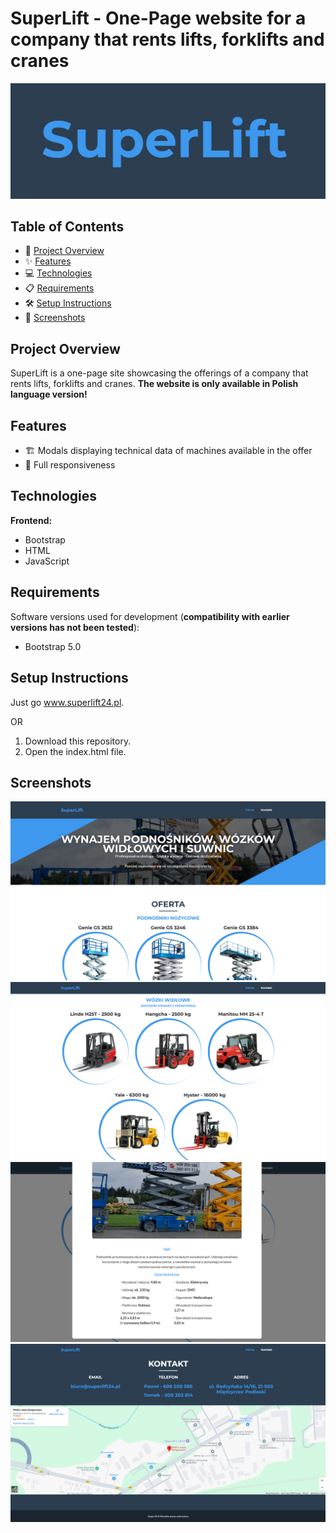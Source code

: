 # SuperLift - One-Page website for a company that rents lifts, forklifts and cranes

<div align="center">
  <img src="./ss/logo.png"/>
</div>

## Table of Contents
- 🚀 [Project Overview](#project-overview)
- ✨ [Features](#features)
- 💻 [Technologies](#technologies)
- 📋 [Requirements](#requirements)
- 🛠️ [Setup Instructions](#setup-instructions)
- 📸 [Screenshots](#screenshots)

## Project Overview

SuperLift is a one-page site showcasing the offerings of a company that rents lifts, forklifts and cranes. **The website is only available in Polish language version!**

## Features

- 🏗️ Modals displaying technical data of machines available in the offer
- 📱 Full responsiveness

## Technologies

**Frontend:**
- Bootstrap
- HTML
- JavaScript

## Requirements
Software versions used for development (**compatibility with earlier versions has not been tested**):
- Bootstrap 5.0

## Setup Instructions

Just go www.superlift24.pl.

OR

1. Download this repository.
2. Open the index.html file.

## Screenshots

<div align="center">
  <img src="./ss/ss1.png"/>
  <img src="./ss/ss2.png"/>
  <img src="./ss/ss3.png"/>
  <img src="./ss/ss4.png"/>
</div>
